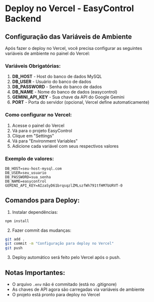 # Deploy no Vercel - EasyControl Backend

## Configuração das Variáveis de Ambiente

Após fazer o deploy no Vercel, você precisa configurar as seguintes variáveis de ambiente no painel do Vercel:

### Variáveis Obrigatórias:

1. **DB_HOST** - Host do banco de dados MySQL
2. **DB_USER** - Usuário do banco de dados
3. **DB_PASSWORD** - Senha do banco de dados
4. **DB_NAME** - Nome do banco de dados (easycontrol)
5. **GEMINI_API_KEY** - Sua chave da API do Google Gemini
6. **PORT** - Porta do servidor (opcional, Vercel define automaticamente)

### Como configurar no Vercel:

1. Acesse o painel do Vercel
2. Vá para o projeto EasyControl
3. Clique em "Settings"
4. Vá para "Environment Variables"
5. Adicione cada variável com seus respectivos valores

### Exemplo de valores:
```
DB_HOST=seu-host-mysql.com
DB_USER=seu_usuario
DB_PASSWORD=sua_senha
DB_NAME=easycontrol
GEMINI_API_KEY=AIzaSyD61brqsqzlZMLszfWh791tfHM7bURVT-0
```

## Comandos para Deploy:

1. Instalar dependências:
```bash
npm install
```

2. Fazer commit das mudanças:
```bash
git add .
git commit -m "Configuração para deploy no Vercel"
git push
```

3. Deploy automático será feito pelo Vercel após o push.

## Notas Importantes:

- O arquivo `.env` não é commitado (está no .gitignore)
- As chaves de API agora são carregadas via variáveis de ambiente
- O projeto está pronto para deploy no Vercel